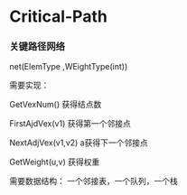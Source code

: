 # Critical-Path

### 关键路径网络
net(ElemType ,WEightType(int))

需要实现：

GetVexNum() 获得结点数
 
FirstAjdVex(v1) 获得第一个邻接点

NextAdjVex(v1,v2) a获得下一个邻接点

GetWeight(u,v) 获得权重

需要数据结构： 一个邻接表，一个队列，一个栈